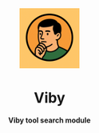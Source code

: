 <div align="center">
  <img src="../../assets/Viby-Search.png" alt="Viby Logo" width="120" height="120">
  <h1>Viby</h1>
  <p><strong>Viby tool search module</strong></p>
</div>
